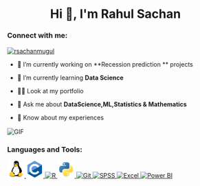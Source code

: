 <!DOCTYPE html>
<html lang="en">
<head>
    <meta charset="UTF-8">
    <meta http-equiv="X-UA-Compatible" content="IE=edge">
    <meta name="viewport" content="width=device-width, initial-scale=1.0">

<body>
    <h1 align="center">Hi 👋, I'm Rahul Sachan</h1>

<h3 align="left">Connect with me:</h3>
<p align="left">
<a href="https://www.linkedin.com/in/rahul-sachan-320a86155/" target="blank"><img align="center" src="https://raw.githubusercontent.com/rahuldkjain/github-profile-readme-generator/master/src/images/icons/Social/linked-in-alt.svg" alt="rsachanmugul" height="30" width="40" /></a>
</p>

- 🔭 I’m currently working on **Recession prediction ** projects

- 🌱 I’m currently learning **Data Science**

- 👨‍💻 Look at my portfolio

- 💬 Ask me about **DataScience,ML,Statistics & Mathematics**

- 📄 Know about my experiences 
<img class="align" align="center" alt="GIF" src="https://tecnico.ulisboa.pt/files/2021/11/curso-de-especializacao-data-science-e-analise-nao-supervisionada-1140x641.jpg" width="700" height="300" />

<h3 align="left">Languages and Tools:</h3>
<p align="left"> 
<a href="https://www.linux.org/" target="_blank" rel="noreferrer"> <img src="https://raw.githubusercontent.com/devicons/devicon/master/icons/linux/linux-original.svg" alt="linux" width="40" height="40"/> </a>
<a href="https://www.cprogramming.com/" target="_blank" rel="noreferrer"> <img src="https://raw.githubusercontent.com/devicons/devicon/master/icons/c/c-original.svg" alt="c" width="40" height="40"/> </a> 
<a href="https://posit.co/download/rstudio-desktop" target="_blank" rel="noreferrer"> <img src="https://www.r-project.org/logo/Rlogo.svg" alt="R " width="40" height="40"/> </a> 
<a href="https://www.python.org" target="_blank" rel="noreferrer"> <img src="https://raw.githubusercontent.com/devicons/devicon/master/icons/python/python-original.svg" alt="python" width="40" height="40"/> </a> 
<a href="https://git-scm.com/" target="_blank" rel="noreferrer"> <img src="https://git-scm.com/images/logos/downloads/Git-Icon-1788C.svg" alt="Git " width="40" height="40"/> </a>
<a href="https://www.ibm.com/products/spss-statistics" target="_blank" rel="noreferrer"> <img src="https://upload.wikimedia.org/wikipedia/commons/e/ea/SPSS_logo.svg" alt="SPSS " width="40" height="40"/> </a>
<a href="https://www.microsoft.com/en-in/microsoft-365/excel" target="_blank" rel="noreferrer"> <img src="https://upload.wikimedia.org/wikipedia/commons/3/34/Microsoft_Office_Excel_%282019%E2%80%93present%29.svg" alt="Excel " width="40" height="40"/> </a>
<a href="https://powerbi.microsoft.com/en-in" target="_blank" rel="noreferrer"> <img src="https://upload.wikimedia.org/wikipedia/commons/c/cf/New_Power_BI_Logo.svg" alt="Power BI " width="40" height="40"/> </a>
</body>
</html>


<!--
**rsachanmugul/rsachanmugul** is a ✨ _special_ ✨ repository because its `README.md` (this file) appears on your GitHub profile.

Here are some ideas to get you started:

- 🔭 I’m currently working on ...
- 🌱 I’m currently learning ...
- 👯 I’m looking to collaborate on ...
- 🤔 I’m looking for help with ...
- 💬 Ask me about ...
- 📫 How to reach me: ...
- 😄 Pronouns: ...
- ⚡ Fun fact: ...
-->
